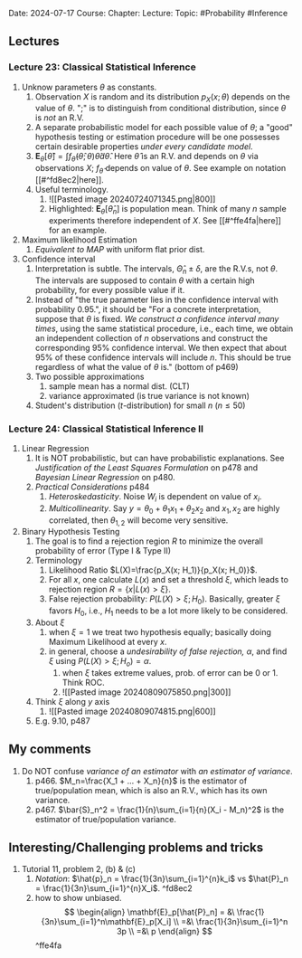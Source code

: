 Date: 2024-07-17
Course:
Chapter: 
Lecture: 
Topic: #Probability #Inference 

## Lectures
### Lecture 23: Classical Statistical Inference
1. Unknow parameters $\theta$ as constants. 
	1. Observation $X$ is random and its distribution $p_X(x;\theta)$ depends on the value of $\theta$. ";" is to distinguish from conditional distribution, since $\theta$ is *not* an R.V.
	2. A separate probabilistic model for each possible value of $\theta$; a "good" hypothesis testing or estimation procedure will be one possesses certain desirable properties *under every candidate model*.
	3. $\mathbf{E}_{\theta}[\hat{\theta}]=\int f_{\hat{\theta}}(\hat{\theta}; \theta) \hat{\theta} d\hat{\theta}$. Here $\hat{\theta}$ is an R.V. and depends on $\theta$ via observations $X$; $f_{\hat{\theta}}$ depends on value of $\theta$. See example on notation [[#^fd8ec2|here]].
	4. Useful terminology.
		1. ![[Pasted image 20240724071345.png|800]]
		2. Highlighted: $\mathbf{E}_{\theta}[\hat{\theta}_n]$ is population mean. Think of many $n$ sample experiments therefore independent of $X$. See [[#^ffe4fa|here]] for an example. 
2. Maximum likelihood Estimation
	1. *Equivalent to MAP* with uniform flat prior dist.
3. Confidence interval
	1. Interpretation is subtle. The intervals, $\hat{\Theta}_n \pm \delta$, are the R.V.s, not $\theta$. The intervals are supposed to contain $\theta$ with a certain high probability, for every possible value if it.
	2. Instead of "the true parameter lies in the confidence interval with probability 0.95.", it should be "For a concrete interpretation, suppose that $\theta$ is fixed. *We construct a confidence interval many times*, using the same statistical procedure, i.e., each time, we obtain an independent collection of $n$ observations and construct the corresponding $95\%$ confidence interval. We then expect that about $95\%$ of these confidence intervals will include $n$. This should be true regardless of what the value of $\theta$ is." (bottom of p469)
	3. Two possible approximations
		1. sample mean has a normal dist. (CLT)
		2. variance approximated (is true variance is not known)
	4. Student's distribution ($t$-distribution) for small $n$ ($n\le 50$) 
### Lecture 24: Classical Statistical Inference II
1. Linear Regression
	1. It is NOT probabilistic, but can have probabilistic explanations. See *Justification of the Least Squares Formulation* on p478 and *Bayesian Linear Regression* on p480.
	2. *Practical Considerations* p484
		1. *Heteroskedasticity*. Noise $W_i$ is dependent on value of $x_i$.
		2. *Multicollinearity*. Say $y=\theta_0 + \theta_1 x_1 + \theta_2 x_2$ and $x_1, x_2$ are highly correlated, then $\theta_{1,2}$ will become very sensitive.
2. Binary Hypothesis Testing
	1. The goal is to find a rejection region $R$ to minimize the overall probability of error (Type I & Type II)
	2. Terminology
		1. Likelihood Ratio $L(X)=\frac{p_X(x; H_1)}{p_X(x; H_0)}$.
		2. For all $x$, one calculate $L(x)$ and set a threshold $\xi$, which leads to rejection region $R=\{x|L(x)>\xi\}$.
		3. False rejection probability: $P(L(X)>\xi; H_0)$. Basically, greater $\xi$ favors $H_0$, i.e., $H_1$ needs to be a lot more likely to be considered.
	3. About $\xi$
		1. when $\xi=1$ we treat two hypothesis equally; basically doing Maximum Likelihood at every $x$.
		2. in general, choose a *undesirability of false rejection,* $\alpha$,  and find $\xi$ using $P(L(X)>\xi; H_o) = \alpha$.
			1. when $\xi$ takes extreme values, prob. of error can be 0 or 1. Think ROC.
			2. ![[Pasted image 20240809075850.png|300]]
	4. Think $\xi$ along $y$ axis
		1. ![[Pasted image 20240809074815.png|600]]
	5. E.g. 9.10, p487
## My comments
1. Do NOT confuse *variance of an estimator* with *an estimator of variance*.
	1. p466. $M_n=\frac{X_1 + ... + X_n}{n}$ is the estimator of true/population mean, which is also an R.V., which has its own variance.
	2. p467. $\bar{S}_n^2 = \frac{1}{n}\sum_{i=1}{n}(X_i - M_n)^2$ is the estimator of true/population variance.
## Interesting/Challenging problems and tricks
1. Tutorial 11, problem 2, (b) & (c)
	1. *Notation*: $\hat{p}_n = \frac{1}{3n}\sum_{i=1}^{n}k_i$ vs $\hat{P}_n = \frac{1}{3n}\sum_{i=1}^{n}X_i$. ^fd8ec2
	2. how to show unbiased. $$
		\begin{align}
		\mathbf{E}_p[\hat{P}_n] = &\ \frac{1}{3n}\sum_{i=1}^n\mathbf{E}_p[X_i] \\
		=&\ \frac{1}{3n}\sum_{i=1}^n 3p \\
		=&\ p
		\end{align}
		$$ ^ffe4fa